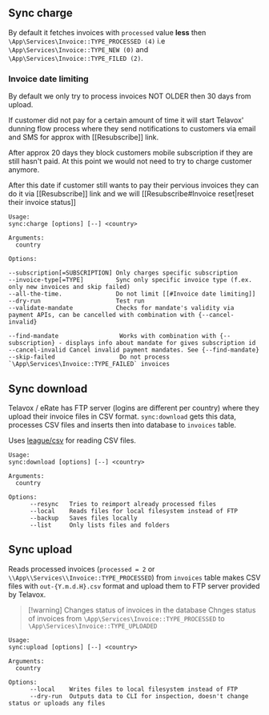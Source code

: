 ## Sync charge

By default it fetches invoices with `processed` value **less** then  `\App\Services\Invoice::TYPE_PROCESSED (4)` i.e  `\App\Services\Invoice::TYPE_NEW (0)` and `\App\Services\Invoice::TYPE_FILED (2)`.

### Invoice date limiting
By default we only try to process invoices NOT OLDER then 30 days from upload.

If customer did not pay for a certain amount of time it will start Telavox' dunning flow process where they send notifications to customers via email and SMS for approx with [[Resubscribe]] link. 

After approx 20 days they block customers mobile subscription if they are still hasn't paid. At this point we would not need to try to charge customer anymore.

After this date if customer still wants to pay their pervious invoices they can do it via [[Resubscribe]] link and we will [[Resubscribe#Invoice reset|reset their invoice status]]

```
Usage:
sync:charge [options] [--] <country>

Arguments:
  country

Options:

--subscription[=SUBSCRIPTION] Only charges specific subscription
--invoice-type[=TYPE]         Sync only specific invoice type (f.ex. only new invoices and skip failed)
--all-the-time.               Do not limit [[#Invoice date limiting]]
--dry-run                     Test run 
--validate-mandate            Checks for mandate's validity via payment APIs, can be cancelled with combination with {--cancel-invalid}

--find-mandate                 Works with combination with {--subscription} - displays info about mandate for gives subscription id
--cancel-invalid Cancel invalid payment mandates. See {--find-mandate}
--skip-failed                  Do not process `\App\Services\Invoice::TYPE_FAILED` invoices
```

## Sync download

Telavox / eRate has FTP server (logins are different per country) where they upload their invoice files in CSV format. `sync:download` gets this data, processes CSV files and inserts then into database to `invoices` table. 

Uses [league/csv](https://csv.thephpleague.com/) for reading CSV files.

```
Usage:
sync:download [options] [--] <country>

Arguments:
  country

Options:
	  --resync   Tries to reimport already processed files
      --local    Reads files for local filesystem instead of FTP 
      --backup   Saves files locally
      --list     Only lists files and folders
```

## Sync upload

Reads processed invoices (`processed = 2` or `\\App\\Services\\Invoice::TYPE_PROCESSED`) from `invoices` table makes CSV files with `out-{Y.m.d.H}.csv` format and upload them to FTP server provided by Telavox.


> [!warning] Changes status of invoices in the database
> Chnges status of invoices from `\App\Services\Invoice::TYPE_PROCESSED` to `\App\Services\Invoice::TYPE_UPLOADED`


```
Usage:
sync:upload [options] [--] <country>

Arguments:
  country

Options:
      --local    Writes files to local filesystem instead of FTP 
      --dry-run  Outputs data to CLI for inspection, doesn't change status or uploads any files
```
